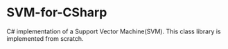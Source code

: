 # SVM-for-CSharp
C# implementation of a Support Vector Machine(SVM).
This class library is implemented from scratch.
